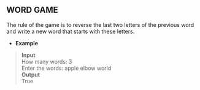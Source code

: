 ## WORD GAME   

The rule of the game is to reverse the last two letters of the previous word and write a new word that starts with these letters.    

* **Example**    

> **Input**  
> How many words: 3    
> Enter the words: apple elbow world    
> **Output**   
> True   
